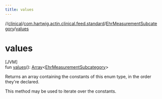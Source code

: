 ```yaml
---
title: values
---
```

//[clinical](../../../index.html)/[com.hartwig.actin.clinical.feed.standard](../index.html)/[EhrMeasurementSubcategory](index.html)/[values](values.html)



# values



[JVM]\
fun [values](values.html)(): [Array](https://kotlinlang.org/api/latest/jvm/stdlib/kotlin/-array/index.html)&lt;[EhrMeasurementSubcategory](index.html)&gt;



Returns an array containing the constants of this enum type, in the order they're declared.



This method may be used to iterate over the constants.




